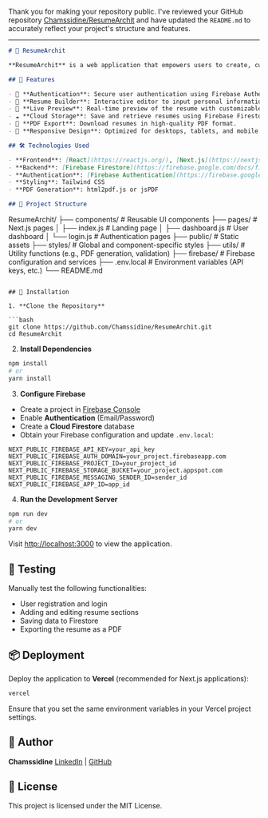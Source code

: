 Thank you for making your repository public. I've reviewed your GitHub repository [Chamssidine/ResumeArchit](https://github.com/Chamssidine/ResumeArchit) and have updated the `README.md` to accurately reflect your project's structure and features.

---

```markdown
# 📄 ResumeArchit

**ResumeArchit** is a web application that empowers users to create, customize, and download professional resumes effortlessly. Built with **React**, **Next.js**, and **Firebase**, it offers a seamless user experience with real-time preview and cloud storage capabilities.

## 🚀 Features

- 🔐 **Authentication**: Secure user authentication using Firebase Authentication.
- 📝 **Resume Builder**: Interactive editor to input personal information, education, experience, skills, and projects.
- 🎨 **Live Preview**: Real-time preview of the resume with customizable templates.
- ☁️ **Cloud Storage**: Save and retrieve resumes using Firebase Firestore.
- 📄 **PDF Export**: Download resumes in high-quality PDF format.
- 📱 **Responsive Design**: Optimized for desktops, tablets, and mobile devices.

## 🛠️ Technologies Used

- **Frontend**: [React](https://reactjs.org/), [Next.js](https://nextjs.org/)
- **Backend**: [Firebase Firestore](https://firebase.google.com/docs/firestore)
- **Authentication**: [Firebase Authentication](https://firebase.google.com/products/auth)
- **Styling**: Tailwind CSS
- **PDF Generation**: html2pdf.js or jsPDF

## 📁 Project Structure

```

ResumeArchit/
├── components/          # Reusable UI components
├── pages/               # Next.js pages
│   ├── index.js         # Landing page
│   ├── dashboard.js     # User dashboard
│   └── login.js         # Authentication pages
├── public/              # Static assets
├── styles/              # Global and component-specific styles
├── utils/               # Utility functions (e.g., PDF generation, validation)
├── firebase/            # Firebase configuration and services
├── .env.local           # Environment variables (API keys, etc.)
└── README.md

````

## 🔧 Installation

1. **Clone the Repository**

```bash
git clone https://github.com/Chamssidine/ResumeArchit.git
cd ResumeArchit
````

2. **Install Dependencies**

```bash
npm install
# or
yarn install
```

3. **Configure Firebase**

* Create a project in [Firebase Console](https://console.firebase.google.com/)
* Enable **Authentication** (Email/Password)
* Create a **Cloud Firestore** database
* Obtain your Firebase configuration and update `.env.local`:

```env
NEXT_PUBLIC_FIREBASE_API_KEY=your_api_key
NEXT_PUBLIC_FIREBASE_AUTH_DOMAIN=your_project.firebaseapp.com
NEXT_PUBLIC_FIREBASE_PROJECT_ID=your_project_id
NEXT_PUBLIC_FIREBASE_STORAGE_BUCKET=your_project.appspot.com
NEXT_PUBLIC_FIREBASE_MESSAGING_SENDER_ID=sender_id
NEXT_PUBLIC_FIREBASE_APP_ID=app_id
```

4. **Run the Development Server**

```bash
npm run dev
# or
yarn dev
```

Visit [http://localhost:3000](http://localhost:3000) to view the application.

## 🧪 Testing

Manually test the following functionalities:

* User registration and login
* Adding and editing resume sections
* Saving data to Firestore
* Exporting the resume as a PDF

## 📦 Deployment

Deploy the application to **Vercel** (recommended for Next.js applications):

```bash
vercel
```

Ensure that you set the same environment variables in your Vercel project settings.

## 👤 Author

**Chamssidine**
[LinkedIn](https://www.linkedin.com/in/chamssidine/) | [GitHub](https://github.com/Chamssidine)

## 📄 License

This project is licensed under the MIT License.


